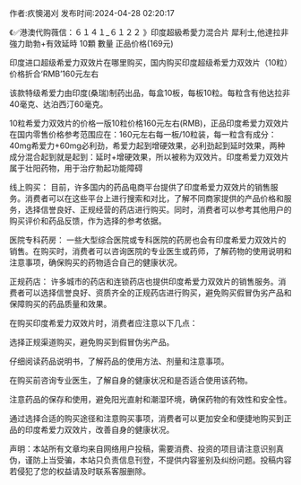 <p>作者:疚懊渴刈 发布时间:2024-04-28 02:20:17</p>
<p>《✅港澳代购薇信：６１４１_６１２２ 》印度超級希愛力混合片 犀利士,他達拉非 強力助勃+有效延時 10顆 數量 正品价格(169元) </p>
									<p>印度进口超级希爱力双效片在哪里购买，国内购买印度超级希爱力双效片（10粒）价格折合‘RMB’160元左右</p><p></p><p>该款特级希爱力由印度(桑瑞)制药出品，每盒10板，每板10粒。每粒含有他达拉非40毫克、达泊西汀60毫克。</p><p>10粒希爱力双效片的价格一版10粒价格160元左右(RMB)，正品印度希爱力双效片在国内零售价格参考范围应在：160元左右每一板/10粒装，每一粒含有成分：40mg希爱力+60mg必利劲，希爱力起到增硬效果，必利劲起到延时效果，两种成分混合起到就是起到：延时+增硬效果，所以被称为双效片。印度希爱力双效片属于壮阳药物，用于治疗勃起功能障碍</p><p>线上购买： 目前，许多国内的药品电商平台提供了印度希爱力双效片的销售服务。消费者可以在这些平台上进行搜索和对比，了解不同商家提供的产品价格和服务，选择信誉良好、正规经营的药店进行购买。同时，消费者可以参考其他用户的购买评价和药品反馈，作为选择的参考依据。</p><p>医院专科药房： 一些大型综合医院或专科医院的药房也会有印度希爱力双效片的销售。在购买时，消费者可以咨询医院的专业医生或药师，了解药物的使用说明和注意事项，确保购买的药物适合自己的健康状况。</p><p>正规药店： 许多城市的药店和连锁药店也提供印度希爱力双效片的销售服务。消费者可以选择信誉良好、资质齐全的正规药店进行购买，避免购买假冒伪劣产品和保障购买的药品质量和效果。</p><p>在购买印度希爱力双效片时，消费者应注意以下几点：</p><p>选择正规渠道购买，避免购买到假冒伪劣产品。</p><p>仔细阅读药品说明书，了解药品的使用方法、剂量和注意事项。</p><p>在购买前咨询专业医生，了解自身的健康状况和是否适合使用该药物。</p><p>注意药品的保存和使用，避免阳光直射和潮湿环境，确保药物的有效性和安全性。</p><p>通过选择合适的购买途径和注意购买事项，消费者可以更加安全和便捷地购买到正品的印度希爱力双效片，改善自身的健康状况。</p>				声明：本站所有文章均来自网络用户投稿，需要消费、投资的项目请注意识别真伪，谨防上当受骗，本站只负责信息刊登，不提供内容鉴别及纠纷问题。投稿内容若侵犯了您的权益请及时联系客服删除。				
